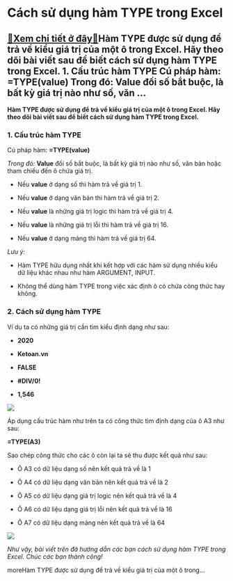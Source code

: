 Cách sử dụng hàm TYPE trong Excel
=================================

[:gift:Xem chi tiết ở đây:gift:](https://hddtvn.com/cach-su-dung-ham-type-trong-excel/)Hàm TYPE được sử dụng để trả về kiểu giá trị của một ô trong Excel. Hãy theo dõi bài viết sau để biết cách sử dụng hàm TYPE trong Excel. 1. Cấu trúc hàm TYPE Cú pháp hàm: =TYPE(value) Trong đó: Value đối số bắt buộc, là bất kỳ giá trị nào như số, văn …
---------------------------------------------------------------------------------------------------------------------------------------------------------------------------------------------------------------------------------------------------------------------

**Hàm TYPE được sử dụng để trả về kiểu giá trị của một ô trong Excel. Hãy theo dõi bài viết sau để biết cách sử dụng hàm TYPE trong Excel.**


### 1. Cấu trúc hàm TYPE


Cú pháp hàm: **=TYPE(value)**


*Trong đó:* **Value** đối số bắt buộc, là bất kỳ giá trị nào như số, văn bản hoặc tham chiếu đến ô chứa giá trị.




* Nếu **value** ở dạng số thì hàm trả về giá trị 1.

* Nếu **value** ở dạng văn bản thì hàm trả về giá trị 2.

* Nếu **value** là những giá trị logic thì hàm trả về giá trị 4.

* Nếu **value** là những giá trị lỗi thì hàm trả về giá trị 16.

* Nếu **value** ở dạng mảng thì hàm trả về giá trị 64.



*Lưu ý:*




* Hàm TYPE hữu dụng nhất khi kết hợp với các hàm sử dụng nhiều kiểu dữ liệu khác nhau như hàm ARGUMENT, INPUT.

* Không thể dùng hàm TYPE trong việc xác định ô có chứa công thức hay không.



### 2. Cách sử dụng hàm TYPE


Ví dụ ta có những giá trị cần tìm kiểu định dạng như sau:




* **2020**

* **Ketoan.vn**

* **FALSE**

* **#DIV/0!**

* **1,546**



![](https://hddtvn.com/wp-content/uploads/2021/01/FipFHVK.png)


Áp dụng cấu trúc hàm như trên ta có công thức tìm định dạng của ô A3 như sau:


**=TYPE(A3)**


Sao chép công thức cho các ô còn lại ta sẽ thu được kết quả như sau:




* Ô A3 có dữ liệu dạng số nên kết quả trả về là 1

* Ô A4 có dữ liệu dạng văn bản nên kết quả trả về là 2

* Ô A5 có dữ liệu dạng giá trị logic nên kết quả trả về là 4

* Ô A6 có dữ liệu dạng giá trị lỗi nên kết quả trả về là 16

* Ô A7 có dữ liệu dạng mảng nên kết quả trả về là 64



![](https://hddtvn.com/wp-content/uploads/2021/01/S68r70x.png)


*Như vậy, bài viết trên đã hướng dẫn các bạn cách sử dụng hàm TYPE trong Excel. Chúc các bạn thành công!*


moreHàm TYPE được sử dụng để trả về kiểu giá trị của một ô trong…

